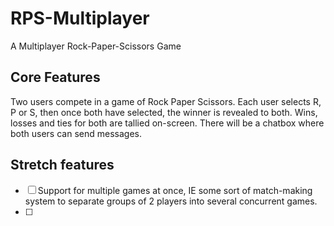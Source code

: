 # RPS-Multiplayer
A Multiplayer Rock-Paper-Scissors Game


## Core Features
Two users compete in a game of Rock Paper Scissors. Each user selects R, P or S, then once both have selected, the winner is revealed to both. Wins, losses and ties for both are tallied on-screen. There will be a chatbox where both users can send messages.

## Stretch features
- [ ] Support for multiple games at once, IE some sort of match-making system to separate groups of 2 players into several concurrent games.
- [ ] 